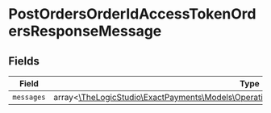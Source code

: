 # PostOrdersOrderIdAccessTokenOrdersResponseMessage


## Fields

| Field                                                                                                                                                          | Type                                                                                                                                                           | Required                                                                                                                                                       | Description                                                                                                                                                    |
| -------------------------------------------------------------------------------------------------------------------------------------------------------------- | -------------------------------------------------------------------------------------------------------------------------------------------------------------- | -------------------------------------------------------------------------------------------------------------------------------------------------------------- | -------------------------------------------------------------------------------------------------------------------------------------------------------------- |
| `messages`                                                                                                                                                     | array<[\TheLogicStudio\ExactPayments\Models\Operations\PostOrdersOrderIdAccessTokenMessages](../../models/operations/PostOrdersOrderIdAccessTokenMessages.md)> | :heavy_minus_sign:                                                                                                                                             | N/A                                                                                                                                                            |